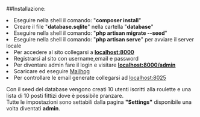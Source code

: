 ##Installazione:

<li>Eseguire nella shell il comando: "<strong>composer install</strong>" </li>
<li>Creare il file "<strong>database.sqlite</strong>" nella cartella "<strong>database</strong>"</li>
<li>Eseguire nella shell il comando: "<strong>php artisan migrate --seed</strong>"</li>
<li>Eseguire nella shell il comando: "<strong>php artisan serve</strong>" per avviare il server locale</li>
<li>Per accedere al sito collegarsi a <a href="localhost:8000"><strong>localhost:8000</strong></a></li>
<li>Registrarsi al sito con username,email e password</li>
<li>Per diventare admin fare il login e visitare <a href="localhost:8000/admin"><strong>localhost:8000/admin</strong></a></li>
<li>Scaricare ed eseguire <a href="https://github.com/mailhog/MailHog">Mailhog</a></li>
<li>Per controllare le email generate collegarsi ad <a href="localhost:8025/">localhost:8025</a></li>
<p>Con il seed del database vengono creati 10 utenti iscritti alla roulette e una lista di 10 posti fittizi dove è possibile pranzare.<br>
Tutte le impostazioni sono settabili dalla pagina <strong>"Settings"</strong> disponibile una volta diventati <strong>admin</strong>.<br>
</p>
